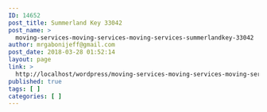```yaml
---
ID: 14652
post_title: Summerland Key 33042
post_name: >
  moving-services-moving-services-moving-services-summerlandkey-33042
author: mrgabonijeff@gmail.com
post_date: 2018-03-28 01:52:14
layout: page
link: >
  http://localhost/wordpress/moving-services-moving-services-moving-services-summerlandkey-33042/
published: true
tags: [ ]
categories: [ ]
---
```

